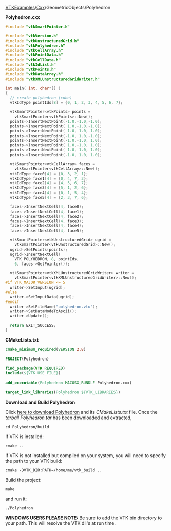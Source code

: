 [VTKExamples](/home/)/[Cxx](/Cxx)/GeometricObjects/Polyhedron

**Polyhedron.cxx**
```c++
#include "vtkSmartPointer.h"

#include "vtkVersion.h"
#include "vtkUnstructuredGrid.h"
#include "vtkPolyhedron.h"
#include "vtkCellArray.h"
#include "vtkPointData.h"
#include "vtkCellData.h"
#include "vtkIdList.h"
#include "vtkPoints.h"
#include "vtkDataArray.h"
#include "vtkXMLUnstructuredGridWriter.h"

int main( int, char*[] )
{
  // create polyhedron (cube)
  vtkIdType pointIds[8] = {0, 1, 2, 3, 4, 5, 6, 7};

  vtkSmartPointer<vtkPoints> points =
    vtkSmartPointer<vtkPoints>::New();
  points->InsertNextPoint(-1.0,-1.0,-1.0);
  points->InsertNextPoint( 1.0,-1.0,-1.0);
  points->InsertNextPoint( 1.0, 1.0,-1.0);
  points->InsertNextPoint(-1.0, 1.0,-1.0);
  points->InsertNextPoint(-1.0,-1.0, 1.0);
  points->InsertNextPoint( 1.0,-1.0, 1.0);
  points->InsertNextPoint( 1.0, 1.0, 1.0);
  points->InsertNextPoint(-1.0, 1.0, 1.0);

  vtkSmartPointer<vtkCellArray> faces =
    vtkSmartPointer<vtkCellArray>::New();
  vtkIdType face0[4] = {0, 3, 2, 1};
  vtkIdType face1[4] = {0, 4, 7, 3};
  vtkIdType face2[4] = {4, 5, 6, 7};
  vtkIdType face3[4] = {5, 1, 2, 6};
  vtkIdType face4[4] = {0, 1, 5, 4};
  vtkIdType face5[4] = {2, 3, 7, 6};

  faces->InsertNextCell(4, face0);
  faces->InsertNextCell(4, face1);
  faces->InsertNextCell(4, face2);
  faces->InsertNextCell(4, face3);
  faces->InsertNextCell(4, face4);
  faces->InsertNextCell(4, face5);

  vtkSmartPointer<vtkUnstructuredGrid> ugrid =
    vtkSmartPointer<vtkUnstructuredGrid>::New();
  ugrid->SetPoints(points);
  ugrid->InsertNextCell(
    VTK_POLYHEDRON, 8, pointIds,
    6, faces->GetPointer());

  vtkSmartPointer<vtkXMLUnstructuredGridWriter> writer =
    vtkSmartPointer<vtkXMLUnstructuredGridWriter>::New();
#if VTK_MAJOR_VERSION <= 5
  writer->SetInput(ugrid);
#else
  writer->SetInputData(ugrid);
#endif
  writer->SetFileName("polyhedron.vtu");
  writer->SetDataModeToAscii();
  writer->Update();

  return EXIT_SUCCESS;
}
```
**CMakeLists.txt**
```cmake
cmake_minimum_required(VERSION 2.8)
 
PROJECT(Polyhedron)
 
find_package(VTK REQUIRED)
include(${VTK_USE_FILE})
 
add_executable(Polyhedron MACOSX_BUNDLE Polyhedron.cxx)
 
target_link_libraries(Polyhedron ${VTK_LIBRARIES})
```

**Download and Build Polyhedron**

Click [here to download Polyhedron](https://github.com/lorensen/VTKWikiExamplesTarballs/raw/master/Polyhedron.tar) and its *CMakeLists.txt* file.
Once the *tarball Polyhedron.tar* has been downloaded and extracted,
```
cd Polyhedron/build 
```
If VTK is installed:
```
cmake ..
```
If VTK is not installed but compiled on your system, you will need to specify the path to your VTK build:
```
cmake -DVTK_DIR:PATH=/home/me/vtk_build ..
```
Build the project:
```
make
```
and run it:
```
./Polyhedron
```
**WINDOWS USERS PLEASE NOTE:** Be sure to add the VTK bin directory to your path. This will resolve the VTK dll's at run time.

